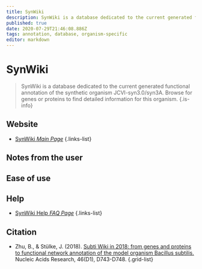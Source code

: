 ```yaml
---
title: SynWiki
description: SynWiki is a database dedicated to the current generated functional annotation of the synthetic organism JCVI-syn3.0/syn3A.
published: true
date: 2020-07-29T21:46:08.886Z
tags: annotation, database, organism-specific
editor: markdown
---
```


# SynWiki

> SynWiki is a database dedicated to the current generated functional annotation of the synthetic organism JCVI-syn3.0/syn3A. Browse for genes or proteins to find detailed information for this organism.
{.is-info}

 

## Website 

- [SynWiki *Main Page*](http://synwiki.uni-goettingen.de/v1/index.php)
 {.links-list}


## Notes from the user
 
 
## Ease of use


## Help

- [SynWiki Help *FAQ Page*](http://synwiki.uni-goettingen.de/v1/FAQ)
{.links-list}


## Citation 

- Zhu, B., & Stülke, J. (2018). [Subti Wiki in 2018: from genes and proteins to functional network annotation of the model organism Bacillus subtilis.](https://academic.oup.com/nar/article/46/D1/D743/4372578) Nucleic Acids Research, 46(D1), D743-D748.
{.grid-list}